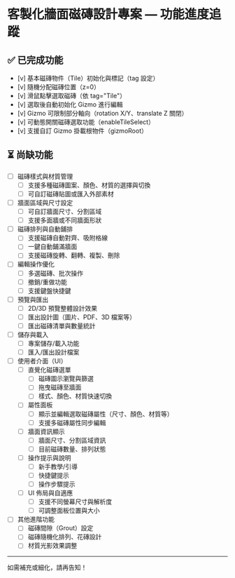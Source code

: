 # 客製化牆面磁磚設計專案 — 功能進度追蹤

## ✅ 已完成功能
- [v] 基本磁磚物件（Tile）初始化與標記（tag 設定）
- [v] 隨機分配磁磚位置（z=0）
- [v] 滑鼠點擊選取磁磚（依 tag="Tile"）
- [v] 選取後自動初始化 Gizmo 進行編輯
- [v] Gizmo 可限制部分軸向（rotation X/Y、translate Z 關閉）
- [v] 可動態開關磁磚選取功能（enableTileSelect）
- [v] 支援自訂 Gizmo 掛載根物件（gizmoRoot）

## ⏳ 尚缺功能
- [ ] 磁磚樣式與材質管理
    - [ ] 支援多種磁磚圖案、顏色、材質的選擇與切換
    - [ ] 可自訂磁磚貼圖或匯入外部素材
- [ ] 牆面區域與尺寸設定
    - [ ] 可自訂牆面尺寸、分割區域
    - [ ] 支援多面牆或不同牆面形狀
- [ ] 磁磚排列與自動鋪排
    - [ ] 支援磁磚自動對齊、吸附格線
    - [ ] 一鍵自動鋪滿牆面
    - [ ] 支援磁磚旋轉、翻轉、複製、刪除
- [ ] 編輯操作優化
    - [ ] 多選磁磚、批次操作
    - [ ] 撤銷/重做功能
    - [ ] 支援鍵盤快捷鍵
- [ ] 預覽與匯出
    - [ ] 2D/3D 預覽整體設計效果
    - [ ] 匯出設計圖（圖片、PDF、3D 檔案等）
    - [ ] 匯出磁磚清單與數量統計
- [ ] 儲存與載入
    - [ ] 專案儲存/載入功能
    - [ ] 匯入/匯出設計檔案
- [ ] 使用者介面（UI）
    - [ ] 直覺化磁磚選單
        - [ ] 磁磚圖示瀏覽與篩選
        - [ ] 拖曳磁磚至牆面
        - [ ] 樣式、顏色、材質快速切換
    - [ ] 屬性面板
        - [ ] 顯示並編輯選取磁磚屬性（尺寸、顏色、材質等）
        - [ ] 支援多磁磚屬性同步編輯
    - [ ] 牆面資訊顯示
        - [ ] 牆面尺寸、分割區域資訊
        - [ ] 目前磁磚數量、排列狀態
    - [ ] 操作提示與說明
        - [ ] 新手教學/引導
        - [ ] 快捷鍵提示
        - [ ] 操作步驟提示
    - [ ] UI 佈局與自適應
        - [ ] 支援不同螢幕尺寸與解析度
        - [ ] 可調整面板位置與大小
- [ ] 其他進階功能
    - [ ] 磁磚間隙（Grout）設定
    - [ ] 磁磚隨機化排列、花磚設計
    - [ ] 材質光影效果調整

---
如需補充或細化，請再告知！ 